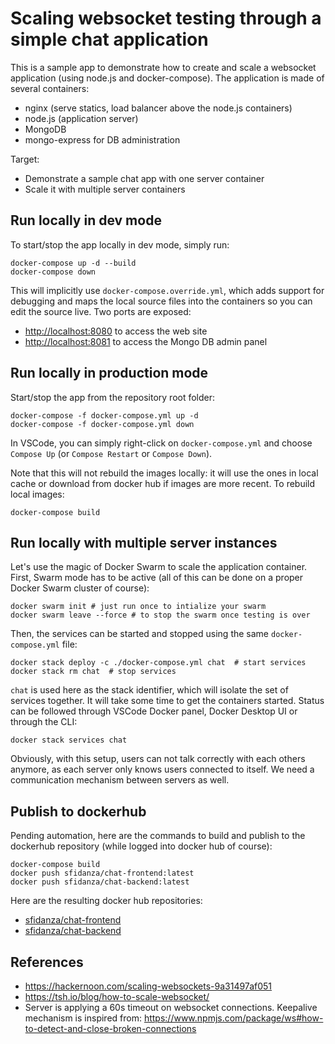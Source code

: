 # Scaling websocket testing through a simple chat application

This is a sample app to demonstrate how to create and scale a websocket application (using node.js and docker-compose). The application is made of several containers:

- nginx (serve statics, load balancer above the node.js containers)
- node.js (application server)
- MongoDB
- mongo-express for DB administration

Target:

- Demonstrate a sample chat app with one server container
- Scale it with multiple server containers

## Run locally in dev mode

To start/stop the app locally in dev mode, simply run:

    docker-compose up -d --build
    docker-compose down

This will implicitly use `docker-compose.override.yml`, which adds support for debugging and maps the local source files into the containers so you can edit the source live. Two ports are exposed:

- <http://localhost:8080> to access the web site
- <http://localhost:8081> to access the Mongo DB admin panel

## Run locally in production mode

Start/stop the app from the repository root folder:

    docker-compose -f docker-compose.yml up -d
    docker-compose -f docker-compose.yml down

In VSCode, you can simply right-click on `docker-compose.yml` and choose `Compose Up` (or `Compose Restart` or `Compose Down`).

Note that this will not rebuild the images locally: it will use the ones in local cache or download from docker hub if images are more recent. To rebuild local images:

    docker-compose build

## Run locally with multiple server instances

Let's use the magic of Docker Swarm to scale the application container. First, Swarm mode has to be active (all of this can be done on a proper Docker Swarm cluster of course):

    docker swarm init # just run once to intialize your swarm
    docker swarm leave --force # to stop the swarm once testing is over

Then, the services can be started and stopped using the same `docker-compose.yml` file:

    docker stack deploy -c ./docker-compose.yml chat  # start services
    docker stack rm chat  # stop services

`chat` is used here as the stack identifier, which will isolate the set of services together. It will take some time to get the containers started. Status can be followed through VSCode Docker panel, Docker Desktop UI or through the CLI:

    docker stack services chat

Obviously, with this setup, users can not talk correctly with each others anymore, as each server only knows users connected to itself. We need a communication mechanism between servers as well.

## Publish to dockerhub

Pending automation, here are the commands to build and publish to the dockerhub repository (while logged into docker hub of course):

    docker-compose build
    docker push sfidanza/chat-frontend:latest
    docker push sfidanza/chat-backend:latest  

Here are the resulting docker hub repositories:

- [sfidanza/chat-frontend](https://hub.docker.com/repository/docker/sfidanza/chat-frontend)
- [sfidanza/chat-backend](https://hub.docker.com/repository/docker/sfidanza/chat-backend)

## References

- <https://hackernoon.com/scaling-websockets-9a31497af051>
- <https://tsh.io/blog/how-to-scale-websocket/>
- Server is applying a 60s timeout on websocket connections. Keepalive mechanism is inspired from:
  <https://www.npmjs.com/package/ws#how-to-detect-and-close-broken-connections>

